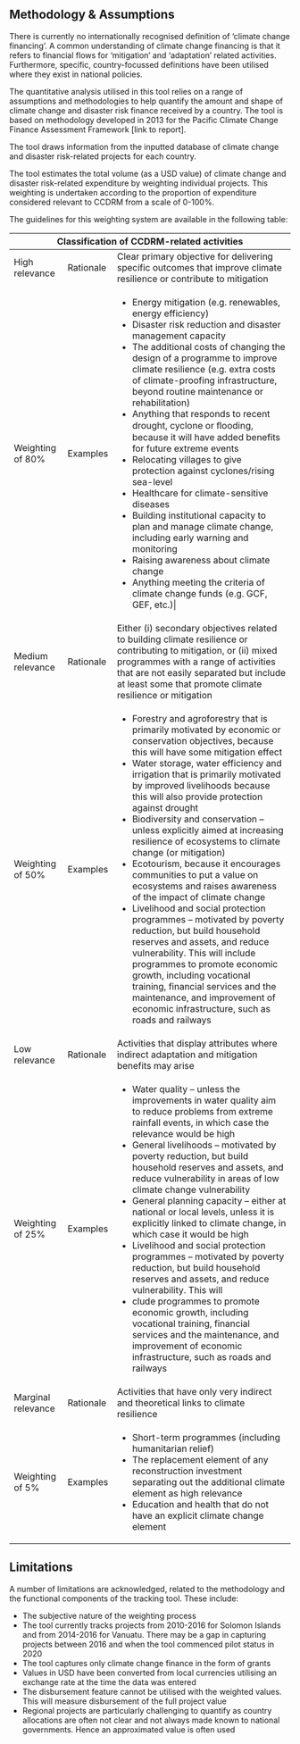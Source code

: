 ## Methodology & Assumptions

There is currently no internationally recognised definition of ‘climate change financing’. A common understanding of climate change financing is that it refers to financial flows for ‘mitigation’ and ‘adaptation’ related activities. Furthermore, specific, country-focussed definitions have been utilised where they exist in national policies.

The quantitative analysis utilised in this tool relies on a range of assumptions and methodologies to help quantify the amount and shape of climate change and disaster risk finance received by a country. The tool is based on methodology developed in 2013 for the Pacific Climate Change Finance Assessment Framework [link to report].

The tool draws information from the inputted database of climate change and disaster risk-related projects for each country.

The tool estimates the total volume (as a USD value) of climate change and disaster risk-related expenditure by weighting individual projects. This weighting is undertaken according to the proportion of expenditure considered relevant to CCDRM from a scale of 0-100%.

The guidelines for this weighting system are available in the following table:

<table class="table table-striped table-bordered">
    <thead>
        <tr>
            <th colspan="3" class="text-center">
                Classification of CCDRM-related activities
            </th>
        </tr>
    </thead>
    <tr>
        <td>
            High relevance
        </td>
        <td>
            Rationale
        </td>
        <td>
            Clear primary objective for delivering specific outcomes that improve climate resilience or contribute to mitigation
        </td>
    </tr>
    <tr>
        <td>
            Weighting of 80%
        </td>
        <td>
            Examples
        </td>
        <td>
            <ul>
                <li>Energy mitigation (e.g. renewables, energy efficiency)</li>
                <li>Disaster risk reduction and disaster management capacity</li>
                <li>The additional costs of changing the design of a programme to improve climate resilience (e.g. extra costs of climate-proofing infrastructure, beyond routine maintenance or rehabilitation)</li>
                <li>Anything that responds to recent drought, cyclone or ﬂooding, because it will have added benefits for future extreme events</li>
                <li>Relocating villages to give protection against cyclones/rising sea-level</li>
                <li>Healthcare for climate-sensitive diseases</li>
                <li>Building institutional capacity to plan and manage climate change, including early warning and monitoring</li>
                <li>Raising awareness about climate change</li>
                <li>Anything meeting the criteria of climate change funds (e.g. GCF, GEF, etc.)|</li>
            </ul>
        </td>
    </tr>
    <tr>
        <td>
            Medium relevance
        </td>
        <td>
            Rationale
        </td>
        <td>
            Either (i) secondary objectives related to building climate resilience or contributing to mitigation, or (ii) mixed programmes with a range of activities that are not easily separated but include at least some that promote climate resilience or mitigation
        </td>
    </tr>
    <tr>
        <td>Weighting of 50%</td>
        <td>Examples</td>
        <td>
            <ul>
                <li>Forestry and agroforestry that is primarily motivated by economic or conservation objectives, because this will have some mitigation effect</li>
                <li>Water storage, water efficiency and irrigation that is primarily motivated by improved livelihoods because this will also provide protection against drought</li>
                <li>Biodiversity and conservation – unless explicitly aimed at increasing resilience of ecosystems to climate change (or mitigation)</li>
                <li>Ecotourism, because it encourages communities to put a value on ecosystems and raises awareness of the impact of climate change</li>
                <li>
                    Livelihood and social protection programmes – motivated by poverty reduction, but build household reserves and assets, and reduce vulnerability. This will include programmes to promote economic growth, including vocational training, financial services and the maintenance, and improvement of economic infrastructure, such as roads and railways
                </li>
            </ul>
        </td>
    </tr>
    <tr>
        <td>Low relevance</td>
        <td>Rationale</td>
        <td>Activities that display attributes where indirect adaptation and mitigation benefits may arise</td>
    </tr>
    <tr>
        <td>Weighting of 25%</td>
        <td>Examples</td>
        <td>
            <ul>
                <li>
                    Water quality – unless the improvements in water quality aim to reduce problems from extreme rainfall events, in which case the relevance would be high
                </li>
                <li>
                    General livelihoods – motivated by poverty reduction, but build household reserves and assets, and reduce vulnerability in areas of low climate change vulnerability
                </li>
                <li>
                    General planning capacity – either at national or local levels, unless it is explicitly linked to climate change, in which case it would be high
                </li>
                <li>
                    Livelihood and social protection programmes – motivated by poverty reduction, but build household reserves and assets, and reduce vulnerability. This will
                </li>
                <li>
                    clude programmes to promote economic growth, including vocational training, financial services and the maintenance, and improvement of economic infrastructure, such as roads and railways
                </li>
            </ul>
        </td>
    </tr>
    <tr>
        <td>Marginal relevance</td>
        <td>Rationale</td>
        <td>Activities that have only very indirect and theoretical links to climate resilience</td>
    </tr>
    <tr>
        <td>Weighting of 5%</td>
        <td>Examples</td>
        <td>
            <ul>
                <li>Short-term programmes (including humanitarian relief)</li>
                <li>The replacement element of any reconstruction investment separating out the additional climate element as high relevance</li>
                <li>Education and health that do not have an explicit climate change element</li>
            </ul>
        </td>
    </tr>
</table>

## Limitations

A number of limitations are acknowledged, related to the methodology and the functional components of the tracking tool. These include:

* The subjective nature of the weighting process
* The tool currently tracks projects from 2010-2016 for Solomon Islands and from 2014-2016 for Vanuatu. There may be a gap in capturing projects between 2016 and when the tool commenced pilot status in 2020
* The tool captures only climate change finance in the form of grants
* Values in USD have been converted from local currencies utilising an exchange rate at the time the data was entered
* The disbursement feature cannot be utilised with the weighted values. This will measure disbursement of the full project value
* Regional projects are particularly challenging to quantify as country allocations are often not clear and not always made known to national governments. Hence an approximated value is often used

